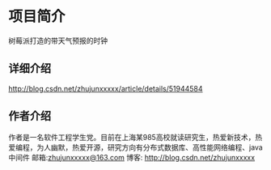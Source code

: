 # 项目简介
树莓派打造的带天气预报的时钟
## 详细介绍
http://blog.csdn.net/zhujunxxxxx/article/details/51944584
## 作者介绍
作者是一名软件工程学生党。目前在上海某985高校就读研究生，热爱新技术，热爱编程，为人幽默，热爱开源，研究方向有分布式数据库、高性能网络编程、java中间件 邮箱:zhujunxxxxx@163.com 博客: http://blog.csdn.net/zhujunxxxxx 
